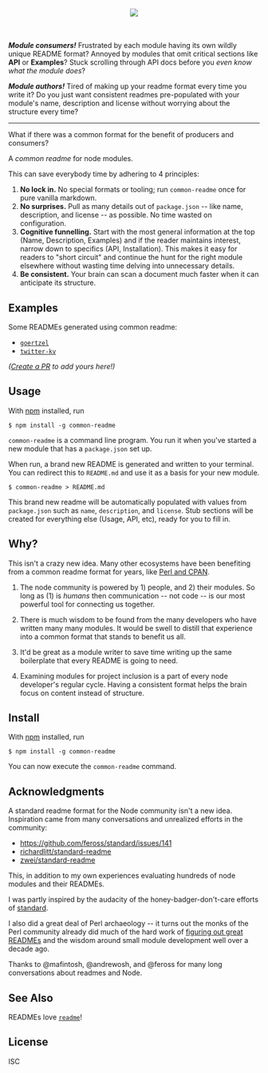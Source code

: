 <h4 align="center">
  <img src="http://tmp.stephenwhitmore.com/common-readme.png">
</h4>
<br>

<b>*Module consumers!*</b> Frustrated by each module having its own wildly
unique README format? Annoyed by modules that omit critical sections like
**API** or **Examples**? Stuck scrolling through API docs before you *even know
what the module does*?

<b>*Module authors!*</b> Tired of making up your readme format every time you
write it? Do you just want consistent readmes pre-populated with your module's
name, description and license without worrying about the structure every time?

---

What if there was a common format for the benefit of producers and consumers?

A *common readme* for node modules.

This can save everybody time by adhering to 4 principles:

1. **No lock in.** No special formats or tooling; run `common-readme` once for
   pure vanilla markdown.
2. **No surprises.** Pull as many details out of `package.json` -- like name,
   description, and license -- as possible. No time wasted on configuration.
3. **Cognitive funnelling.** Start with the most general information at the top
   (Name, Description, Examples) and if the reader maintains interest, narrow
   down to specifics (API, Installation). This makes it easy for readers to
   "short circuit" and continue the hunt for the right module elsewhere without
   wasting time delving into unnecessary details.
4. **Be consistent.** Your brain can scan a document much faster when it can
   anticipate its structure.

## Examples

Some READMEs generated using common readme:

- [`goertzel`](https://github.com/noffle/goertzel)
- [`twitter-kv`](https://github.com/noffle/twitter-kv)

*([Create a PR](https://github.com/noffle/common-readme/pulls) to add yours
here!)*

## Usage

With [npm](https://npmjs.org/) installed, run

    $ npm install -g common-readme

`common-readme` is a command line program. You run it when you've started a new
module that has a `package.json` set up.

When run, a brand new README is generated and written to your terminal. You can
redirect this to `README.md` and use it as a basis for your new module.

    $ common-readme > README.md

This brand new readme will be automatically populated with values from
`package.json` such as `name`, `description`, and `license`. Stub sections will
be created for everything else (Usage, API, etc), ready for you to fill in.

## Why?

This isn't a crazy new idea. Many other ecosystems have been benefiting from a
common readme format for years, like [Perl and
CPAN](http://perldoc.perl.org/perlmodstyle.html).

1. The node community is powered by 1) people, and 2) their modules. So long as
   (1) is *humans* then communication -- not code -- is our most powerful tool
   for connecting us together.

2. There is much wisdom to be found from the many developers who have written
   many many modules. It would be swell to distill that experience into a common
   format that stands to benefit us all.

3. It'd be great as a module writer to save time writing up the same boilerplate
   that every README is going to need.

4. Examining modules for project inclusion is a part of every node developer's
   regular cycle. Having a consistent format helps the brain focus on content
   instead of structure.

## Install

With [npm](https://npmjs.org/) installed, run

```
$ npm install -g common-readme
```

You can now execute the `common-readme` command.

## Acknowledgments

A standard readme format for the Node community isn't a new idea. Inspiration
came from many conversations and unrealized efforts in the community:

 - https://github.com/feross/standard/issues/141
 - [richardlitt/standard-readme](https://github.com/RichardLitt/readme-standard)
 - [zwei/standard-readme](https://github.com/zcei/standard-readme)

This, in addition to my own experiences evaluating hundreds of node modules and
their READMEs.

I was partly inspired by the audacity of the honey-badger-don't-care efforts of
[standard](https://github.com/feross/standard).

I also did a great deal of Perl archaeology -- it turns out the monks of the
Perl community already did much of the hard work of [figuring out great
READMEs](http://perldoc.perl.org/perlmodstyle.html) and the wisdom around small
module development well over a decade ago.

Thanks to @mafintosh, @andrewosh, and @feross for many long conversations about
readmes and Node.

## See Also

READMEs love [`readme`](https://www.npmjs.com/package/readme)!

## License

ISC
